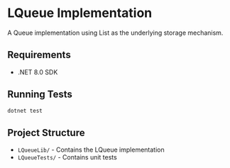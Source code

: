# LQueue Implementation

A Queue<T> implementation using List<T> as the underlying storage mechanism.

## Requirements

- .NET 8.0 SDK

## Running Tests

```bash
dotnet test
```

## Project Structure

- `LQueueLib/` - Contains the LQueue<T> implementation
- `LQueueTests/` - Contains unit tests 